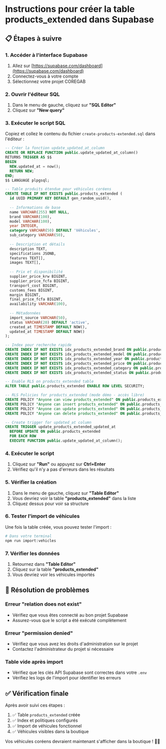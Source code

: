 # Instructions pour créer la table products_extended dans Supabase

## 📋 Étapes à suivre

### 1. Accéder à l'interface Supabase

1. Allez sur [https://supabase.com/dashboard](https://supabase.com/dashboard)
2. Connectez-vous à votre compte
3. Sélectionnez votre projet COREGAB

### 2. Ouvrir l'éditeur SQL

1. Dans le menu de gauche, cliquez sur **"SQL Editor"**
2. Cliquez sur **"New query"**

### 3. Exécuter le script SQL

Copiez et collez le contenu du fichier `create-products-extended.sql` dans l'éditeur :

```sql
-- Créer la fonction update_updated_at_column
CREATE OR REPLACE FUNCTION public.update_updated_at_column()
RETURNS TRIGGER AS $$
BEGIN
  NEW.updated_at = now();
  RETURN NEW;
END;
$$ LANGUAGE plpgsql;

-- Table produits étendue pour véhicules coréens
CREATE TABLE IF NOT EXISTS public.products_extended (
  id UUID PRIMARY KEY DEFAULT gen_random_uuid(),
  
  -- Informations de base
  name VARCHAR(255) NOT NULL,
  brand VARCHAR(100),
  model VARCHAR(100),
  year INTEGER,
  category VARCHAR(50) DEFAULT 'Véhicules',
  sub_category VARCHAR(50),
  
  -- Description et détails
  description TEXT,
  specifications JSONB,
  features TEXT[],
  images TEXT[],
  
  -- Prix et disponibilité
  supplier_price_krw BIGINT,
  supplier_price_fcfa BIGINT,
  transport_cost BIGINT,
  customs_fees BIGINT,
  margin BIGINT,
  final_price_fcfa BIGINT,
  availability VARCHAR(100),
  
  -- Métadonnées
  import_source VARCHAR(50),
  status VARCHAR(20) DEFAULT 'active',
  created_at TIMESTAMP DEFAULT NOW(),
  updated_at TIMESTAMP DEFAULT NOW()
);

-- Index pour recherche rapide
CREATE INDEX IF NOT EXISTS idx_products_extended_brand ON public.products_extended(brand);
CREATE INDEX IF NOT EXISTS idx_products_extended_model ON public.products_extended(model);
CREATE INDEX IF NOT EXISTS idx_products_extended_year ON public.products_extended(year);
CREATE INDEX IF NOT EXISTS idx_products_extended_price ON public.products_extended(final_price_fcfa);
CREATE INDEX IF NOT EXISTS idx_products_extended_category ON public.products_extended(category);
CREATE INDEX IF NOT EXISTS idx_products_extended_status ON public.products_extended(status);

-- Enable RLS on products_extended table
ALTER TABLE public.products_extended ENABLE ROW LEVEL SECURITY;

-- RLS Policies for products_extended (mode démo - accès libre)
CREATE POLICY "Anyone can view products_extended" ON public.products_extended FOR SELECT USING (true);
CREATE POLICY "Anyone can insert products_extended" ON public.products_extended FOR INSERT WITH CHECK (true);
CREATE POLICY "Anyone can update products_extended" ON public.products_extended FOR UPDATE USING (true);
CREATE POLICY "Anyone can delete products_extended" ON public.products_extended FOR DELETE USING (true);

-- Create trigger for updated_at column
CREATE TRIGGER update_products_extended_updated_at
  BEFORE UPDATE ON public.products_extended
  FOR EACH ROW
  EXECUTE FUNCTION public.update_updated_at_column();
```

### 4. Exécuter le script

1. Cliquez sur **"Run"** ou appuyez sur **Ctrl+Enter**
2. Vérifiez qu'il n'y a pas d'erreurs dans les résultats

### 5. Vérifier la création

1. Dans le menu de gauche, cliquez sur **"Table Editor"**
2. Vous devriez voir la table **"products_extended"** dans la liste
3. Cliquez dessus pour voir sa structure

### 6. Tester l'import de véhicules

Une fois la table créée, vous pouvez tester l'import :

```bash
# Dans votre terminal
npm run import:vehicles
```

### 7. Vérifier les données

1. Retournez dans **"Table Editor"**
2. Cliquez sur la table **"products_extended"**
3. Vous devriez voir les véhicules importés

## 🔧 Résolution de problèmes

### Erreur "relation does not exist"
- Vérifiez que vous êtes connecté au bon projet Supabase
- Assurez-vous que le script a été exécuté complètement

### Erreur "permission denied"
- Vérifiez que vous avez les droits d'administration sur le projet
- Contactez l'administrateur du projet si nécessaire

### Table vide après import
- Vérifiez que les clés API Supabase sont correctes dans votre `.env`
- Vérifiez les logs de l'import pour identifier les erreurs

## ✅ Vérification finale

Après avoir suivi ces étapes :

1. ✅ Table `products_extended` créée
2. ✅ Index et politiques configurés
3. ✅ Import de véhicules fonctionnel
4. ✅ Véhicules visibles dans la boutique

Vos véhicules coréens devraient maintenant s'afficher dans la boutique ! 🚗✨
